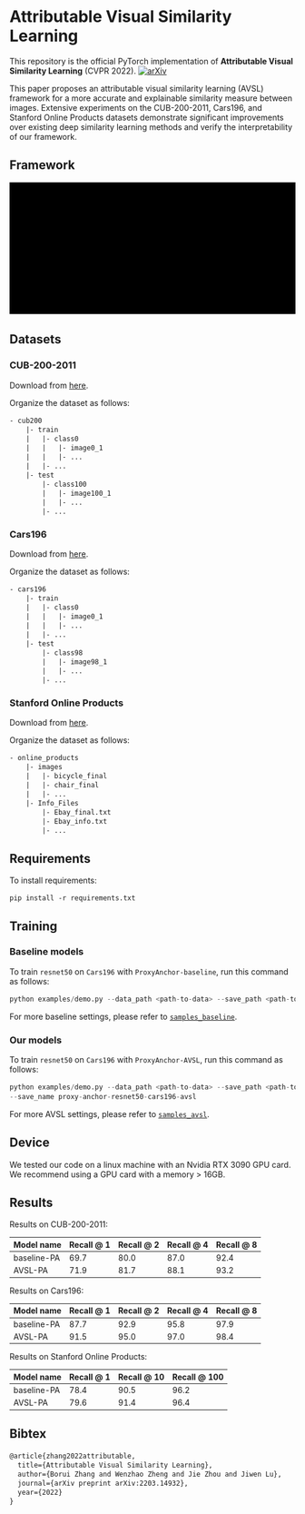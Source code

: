 # Attributable Visual Similarity Learning

This repository is the official PyTorch implementation of **Attributable Visual Similarity Learning** (CVPR 2022). [![arXiv](https://img.shields.io/badge/arXiv-2203.14932-b31b1b.svg?style=flat)](https://arxiv.org/abs/2203.14932)

This paper proposes an attributable visual similarity learning (AVSL) framework for a more accurate and explainable similarity measure between images. 
Extensive experiments on the CUB-200-2011, Cars196, and Stanford Online Products datasets demonstrate significant improvements over existing deep similarity learning methods and verify the interpretability of our framework.

## Framework

![AEL](assets/framework.gif "<picture name>")

## Datasets 

### CUB-200-2011

Download from [here](http://www.vision.caltech.edu/visipedia/CUB-200-2011.html).

Organize the dataset as follows:

```
- cub200
    |- train
    |   |- class0
    |   |   |- image0_1
    |   |   |- ...
    |   |- ...
    |- test
        |- class100
        |   |- image100_1
        |   |- ...
        |- ...
```

### Cars196

Download from [here](http://ai.stanford.edu/~jkrause/cars/car_dataset.html).

Organize the dataset as follows:

```
- cars196
    |- train
    |   |- class0
    |   |   |- image0_1
    |   |   |- ...
    |   |- ...
    |- test
        |- class98
        |   |- image98_1
        |   |- ...
        |- ...
```

### Stanford Online Products

Download from [here](https://cvgl.stanford.edu/projects/lifted_struct/).

Organize the dataset as follows:

```
- online_products
    |- images
    |   |- bicycle_final 
    |   |- chair_final
    |   |- ...
    |- Info_Files
        |- Ebay_final.txt
        |- Ebay_info.txt
        |- ...
```

## Requirements

To install requirements:

```setup
pip install -r requirements.txt
```

## Training

### Baseline models 

To train `resnet50` on `Cars196` with `ProxyAnchor-baseline`, run this command as follows:

```python
python examples/demo.py --data_path <path-to-data> --save_path <path-to-log> --device 0 --batch_size 180 --test_batch_size 180 --setting proxy_anchor --embeddings_dim 512 --proxyanchor_margin 0.1 --proxyanchor_alpha 32 --num_classes 98 --wd 0.0001 --gamma 0.5 --step 10 --lr_trunk 0.0001 --lr_embedder 0.0001 --lr_collector 0.01 --dataset cars196 --model resnet50 --delete_old --save_name proxy-anchor-resnet50-cars196-baseline --warm_up 5 --warm_up_list embedder collector
```

For more baseline settings, please refer to [`samples_baseline`](examples/samples_baseline.sh).

### Our models

To train `resnet50` on `Cars196` with `ProxyAnchor-AVSL`, run this command as follows:

```python
python examples/demo.py --data_path <path-to-data> --save_path <path-to-log> --device 0 --batch_size 180 --test_batch_size 180 --setting avsl_proxyanchor --feature_dim_list 512 1024 2048 --embeddings_dim 512 --avsl_m 0.5 --topk_corr 128 --prob_gamma 10 --index_p 2 --pa_pos_margin 1.8 --pa_neg_margin 2.2 --pa_alpha 16 --final_pa_pos_margin 1.8 --final_pa_neg_margin 2.2 --final_pa_alpha 16 --num_classes 98 --use_proxy --wd 0.0001 --gamma 0.5 --step 5 --dataset cars196 --model resnet50 --splits_to_eval test --warm_up 5 --warm_up_list embedder collector --loss0_weight=1 --loss1_weight=4 --loss2_weight=4 --lr_collector=0.1 --lr_embedder=0.0002 --lr_trunk=0.0002 \
--save_name proxy-anchor-resnet50-cars196-avsl
```

For more AVSL settings, please refer to [`samples_avsl`](examples/samples_avsl.sh).

## Device 

We tested our code on a linux machine with an Nvidia RTX 3090 GPU card. We recommend using a GPU card with a memory > 16GB.

## Results

Results on CUB-200-2011:

| Model name | Recall @ 1 | Recall @ 2 | Recall @ 4 | Recall @ 8 |
| - | - | - | - | - |
| baseline-PA | 69.7 | 80.0 | 87.0 | 92.4 |
| AVSL-PA | 71.9 | 81.7 | 88.1 | 93.2 |

Results on Cars196:

| Model name | Recall @ 1 | Recall @ 2 | Recall @ 4 | Recall @ 8 |
| - | - | - | - | - |
| baseline-PA | 87.7 | 92.9 | 95.8 | 97.9 |
| AVSL-PA | 91.5 | 95.0 | 97.0 | 98.4 |

Results on Stanford Online Products:

| Model name | Recall @ 1 | Recall @ 10 | Recall @ 100 |
| - | - | - | - |
| baseline-PA | 78.4 | 90.5 | 96.2 |
| AVSL-PA | 79.6 | 91.4 | 96.4 |

## Bibtex

```
@article{zhang2022attributable,
  title={Attributable Visual Similarity Learning},
  author={Borui Zhang and Wenzhao Zheng and Jie Zhou and Jiwen Lu},
  journal={arXiv preprint arXiv:2203.14932},
  year={2022}
}
```
